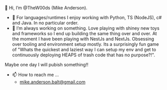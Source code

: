 👋 Hi, I’m @TheW00ds (Mike Anderson).
- 👀 For languages/runtimes I enjoy working with Python, TS (NodeJS), c# and Java. In no particular order.
- 🌱 I’m always working on something. Love playing with shiney new toys and frameworks so I end up building the same thing over and over. At the moment I have been playing with NestJs and NextJs. Obsessing over tooling and environment setup mostly. Its a surprisingly fun game of "Whats the quickest and laziest way I can setup my env and get to continuously deploying HEAPS of trash code that has no purpose?!".

Maybe one day I will pubish something!!

- 📫 How to reach me ...
  - mike.anderson.balt@gmail.com

